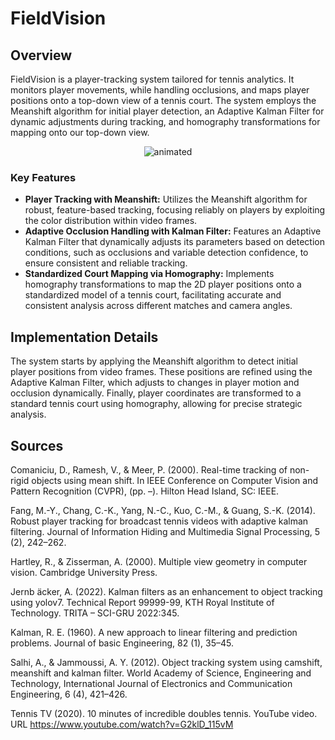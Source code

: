 # FieldVision

## Overview

FieldVision is a player-tracking system tailored for tennis analytics. It monitors player movements, while handling occlusions, and maps player positions onto a top-down view of a tennis court. The system employs the Meanshift algorithm for initial player detection, an Adaptive Kalman Filter for dynamic adjustments during tracking, and homography transformations for mapping onto our top-down view.

<p align="center">
  <img src="assets/output_3.gif" alt="animated" />
</p>


### Key Features

- **Player Tracking with Meanshift:** Utilizes the Meanshift algorithm for robust, feature-based tracking, focusing reliably on players by exploiting the color distribution within video frames.
- **Adaptive Occlusion Handling with Kalman Filter:** Features an Adaptive Kalman Filter that dynamically adjusts its parameters based on detection conditions, such as occlusions and variable detection confidence, to ensure consistent and reliable tracking.
- **Standardized Court Mapping via Homography:** Implements homography transformations to map the 2D player positions onto a standardized model of a tennis court, facilitating accurate and consistent analysis across different matches and camera angles.


## Implementation Details

The system starts by applying the Meanshift algorithm to detect initial player positions from video frames. These positions are refined using the Adaptive Kalman Filter, which adjusts to changes in player motion and occlusion dynamically. Finally, player coordinates are transformed to a standard tennis court using homography, allowing for precise strategic analysis.


## Sources
Comaniciu, D., Ramesh, V., & Meer, P. (2000). Real-time tracking of non-rigid objects
using mean shift. In IEEE Conference on Computer Vision and Pattern Recognition
(CVPR), (pp. –). Hilton Head Island, SC: IEEE.

Fang, M.-Y., Chang, C.-K., Yang, N.-C., Kuo, C.-M., & Guang, S.-K. (2014). Robust
player tracking for broadcast tennis videos with adaptive kalman filtering. Journal of
Information Hiding and Multimedia Signal Processing, 5 (2), 242–262.

Hartley, R., & Zisserman, A. (2000). Multiple view geometry in computer vision. Cambridge
University Press.

Jernb ̈acker, A. (2022). Kalman filters as an enhancement to object tracking using yolov7. 
Technical Report 99999-99, KTH Royal Institute of Technology. TRITA – SCI-GRU 2022:345.

Kalman, R. E. (1960). A new approach to linear filtering and prediction problems. Journal
of basic Engineering, 82 (1), 35–45.

Salhi, A., & Jammoussi, A. Y. (2012). Object tracking system using camshift, meanshift
and kalman filter. World Academy of Science, Engineering and Technology, International
Journal of Electronics and Communication Engineering, 6 (4), 421–426.

Tennis TV (2020). 10 minutes of incredible doubles tennis. YouTube video.
URL https://www.youtube.com/watch?v=G2klD_115vM
